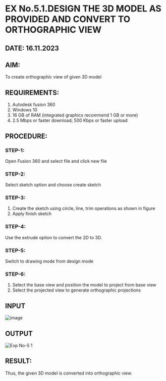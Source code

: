 # EX No.5.1.DESIGN THE 3D MODEL AS PROVIDED AND CONVERT TO ORTHOGRAPHIC VIEW
## DATE: 16.11.2023

## AIM: 
To create orthographic view of given 3D model

## REQUIREMENTS: 
1. Autodesk fusion 360
2. Windows 10
3. 16 GB of RAM (integrated graphics recommend 1 GB or more)
4. 2.5 Mbps or faster download; 500 Kbps or faster upload 

## PROCEDURE:

### STEP-1:
Open Fusion 360 and select file and click new file

### STEP-2:
Select sketch option and choose create sketch

### STEP-3: 
1. Create the sketch using circle, line, trim operations as shown in figure
2. Apply finish sketch 

### STEP-4:
 Use the extrude option to convert the 2D to 3D.

### STEP-5:
Switch to drawing mode from design mode 
          
### STEP-6:
1. Select the base view and position the model to project from base view 
2. Select the projected view to generate orthographic projections

## INPUT
![image](https://user-images.githubusercontent.com/113594316/199408705-ed302b2a-90c3-41c0-9cc4-791a93366e2a.png)

## OUTPUT
![Exp No-5 1](https://github.com/Muthu-Kumaran-M/EX-No.5.1.-DESIGN-THE-3D-MODEL-AS-PROVIDED-AND-CONVERT-TO-ORTHOGRAPHIC-VIEW/assets/144979439/21945f24-f971-4f4d-8c0d-29144f6070b0)


## RESULT:
Thus, the given 3D model is converted into orthographic view.


